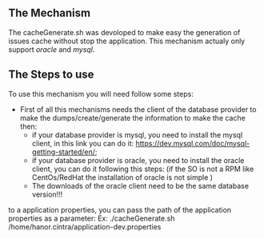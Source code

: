 ## The Mechanism
The cacheGenerate.sh was devoloped to make easy the generation of issues cache without stop the application.
This mechanism actualy only support *oracle* and *mysql*.

## The Steps to use
To use this mechanism you will need follow some steps:
- First of all this mechanisms needs the client of the database provider to make the dumps/create/generate the information to make the cache then:
    - if your database provider is mysql, you need to install the mysql client, in this link you can do it:
    https://dev.mysql.com/doc/mysql-getting-started/en/;
    - if your database provider is oracle, you need to install the oracle client, you can do it following this steps:
    (if the SO is not a RPM like CentOs/RedHat the installation of oracle is not simple )
    * The downloads of the oracle client need to be the same database version!!!

to a application properties, you can pass the path of the application properties as a parameter:
Ex: ./cacheGenerate.sh /home/hanor.cintra/application-dev.properties